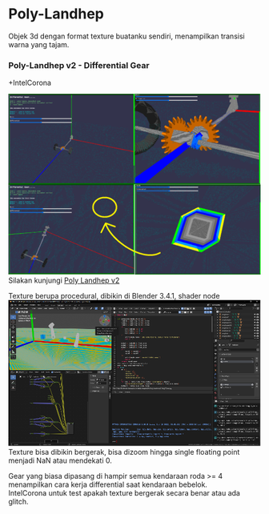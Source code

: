 # Poly-Landhep  
  
Objek 3d dengan format texture buatanku sendiri, menampilkan transisi warna yang tajam.
  
### Poly-Landhep v2 - Differential Gear  
+IntelCorona
  
![tampilan gambar](Poly%20Landhep/v2/image/tampil.png)  
Silakan kunjungi [Poly Landhep v2](https://angkasamuhammad.github.io/Poly-Landhep/Poly%20Landhep/v2/Poly%20Landhep%20v2.html)  
  
Texture berupa procedural, dibikin di Blender 3.4.1, shader node  
![tampilan gambar](Poly%20Landhep/v2/image/blender.png)  
Texture bisa dibikin bergerak, bisa dizoom hingga single floating point menjadi NaN atau mendekati 0. 
  
Gear yang biasa dipasang di hampir semua kendaraan roda >= 4 menampilkan cara kerja differential saat kendaraan bebelok.  
IntelCorona untuk test apakah texture bergerak secara benar atau ada glitch.  
